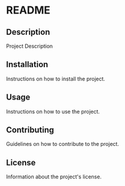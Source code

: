 # README
## Description

Project Description

## Installation

Instructions on how to install the project.

## Usage

Instructions on how to use the project.

## Contributing

Guidelines on how to contribute to the project.

## License

Information about the project's license.
